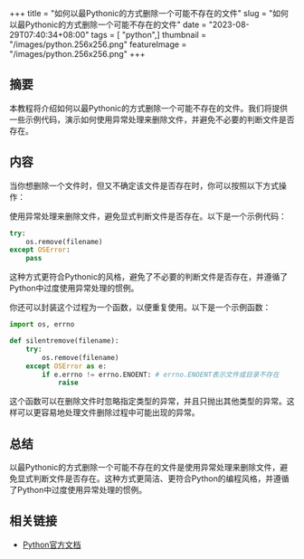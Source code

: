 +++
title = "如何以最Pythonic的方式删除一个可能不存在的文件"
slug = "如何以最Pythonic的方式删除一个可能不存在的文件"
date = "2023-08-29T07:40:34+08:00"
tags = [ "python",]
thumbnail = "/images/python.256x256.png"
featureImage = "/images/python.256x256.png"
+++


## 摘要
本教程将介绍如何以最Pythonic的方式删除一个可能不存在的文件。我们将提供一些示例代码，演示如何使用异常处理来删除文件，并避免不必要的判断文件是否存在。

## 内容
当你想删除一个文件时，但又不确定该文件是否存在时，你可以按照以下方式操作：

使用异常处理来删除文件，避免显式判断文件是否存在。以下是一个示例代码：
```python
try:
    os.remove(filename)
except OSError:
    pass
```

这种方式更符合Pythonic的风格，避免了不必要的判断文件是否存在，并遵循了Python中过度使用异常处理的惯例。

你还可以封装这个过程为一个函数，以便重复使用。以下是一个示例函数：
```python
import os, errno

def silentremove(filename):
    try:
        os.remove(filename)
    except OSError as e:
        if e.errno != errno.ENOENT: # errno.ENOENT表示文件或目录不存在
            raise
```

这个函数可以在删除文件时忽略指定类型的异常，并且只抛出其他类型的异常。这样可以更容易地处理文件删除过程中可能出现的异常。

## 总结
以最Pythonic的方式删除一个可能不存在的文件是使用异常处理来删除文件，避免显式判断文件是否存在。这种方式更简洁、更符合Python的编程风格，并遵循了Python中过度使用异常处理的惯例。

## 相关链接
- [Python官方文档](https://docs.python.org/zh-cn/3/tutorial/errors.html)


